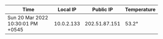 | Time     | Local IP | Public IP | Temperature |
| ----------- | ----------- | ----------- | ----------- |
| Sun 20 Mar 2022 10:30:01 PM +0545      | 10.0.2.133     | 202.51.87.151  | 53.2° |
